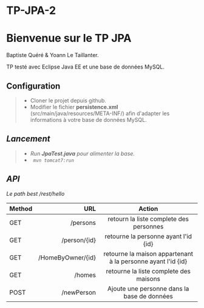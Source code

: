 # TP-JPA-2

Bienvenue sur le TP JPA
===================

Baptiste Quéré & Yoann Le Taillanter.

TP testé avec Eclipse Java EE et une base de données MySQL.

 <i class="icon-cog"></i>**Configuration**
-------------------------

> - Cloner le projet depuis github.
> - Modifier le fichier **persistence.xml** (src/main/java/resources/META-INF/) afin d'adapter les informations à votre base de données MySQL.


<i class="icon-refresh">**Lancement** 
-------------------------

> - Run **JpaTest.java** pour alimenter la base.
> - ``` mvn tomcat7:run```
> 

**API** 
-----------
Le path best /rest/hello

| Method     | URL | Action   |
| :------- | ----: | :---: |
| GET    | /persons  |  retourn la liste complete des personnes   |
| GET     | /person/{id}   |  retourne la personne ayant l'id {id}  |
| GET     | /HomeByOwner/{id}   |  retourne la maison appartenant à la personne ayant l'id {id}  |
| GET    | /homes  |  retourne la liste complete des maisons   |
| POST    | /newPerson  |  Ajoute une personne dans la base de données |
